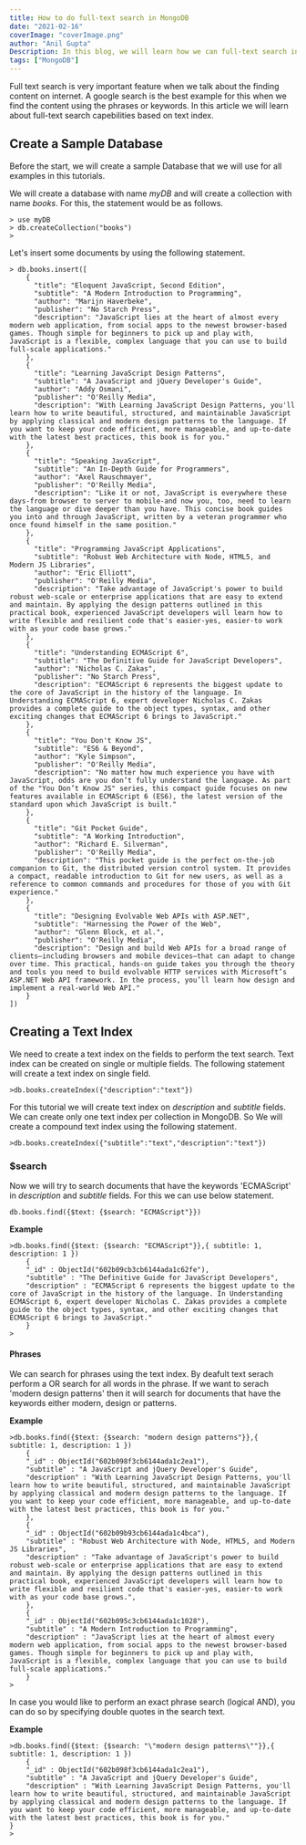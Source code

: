 ```yaml
---
title: How to do full-text search in MongoDB
date: "2021-02-16"
coverImage: "coverImage.png"
author: "Anil Gupta"
Description: In this blog, we will learn how we can full-text search in MongoDB using text index.
tags: ["MongoDB"]
---
```


Full text search is very important feature when we talk about the finding content on internet. A google search is the best example for this when we find the content using the phrases or keywords. In this article we will learn about full-text search capebilities based on text index.

## Create a Sample Database

Before the start, we will create a sample Database that we will use for all examples in this tutorials.

We will create a database with name _myDB_ and will create a collection with name _books_. For this, the statement would be as follows.


```
> use myDB
> db.createCollection("books")
>
```

Let's insert some documents by using the following statement.

```
> db.books.insert([
	{
      "title": "Eloquent JavaScript, Second Edition",
      "subtitle": "A Modern Introduction to Programming",
      "author": "Marijn Haverbeke",
      "publisher": "No Starch Press",
      "description": "JavaScript lies at the heart of almost every modern web application, from social apps to the newest browser-based games. Though simple for beginners to pick up and play with, JavaScript is a flexible, complex language that you can use to build full-scale applications."
    },
    {
      "title": "Learning JavaScript Design Patterns",
      "subtitle": "A JavaScript and jQuery Developer's Guide",
      "author": "Addy Osmani",
      "publisher": "O'Reilly Media",
      "description": "With Learning JavaScript Design Patterns, you'll learn how to write beautiful, structured, and maintainable JavaScript by applying classical and modern design patterns to the language. If you want to keep your code efficient, more manageable, and up-to-date with the latest best practices, this book is for you."
    },
    {
      "title": "Speaking JavaScript",
      "subtitle": "An In-Depth Guide for Programmers",
      "author": "Axel Rauschmayer",
      "publisher": "O'Reilly Media",
      "description": "Like it or not, JavaScript is everywhere these days-from browser to server to mobile-and now you, too, need to learn the language or dive deeper than you have. This concise book guides you into and through JavaScript, written by a veteran programmer who once found himself in the same position."
    },
    {
      "title": "Programming JavaScript Applications",
      "subtitle": "Robust Web Architecture with Node, HTML5, and Modern JS Libraries",
      "author": "Eric Elliott",
      "publisher": "O'Reilly Media",
      "description": "Take advantage of JavaScript's power to build robust web-scale or enterprise applications that are easy to extend and maintain. By applying the design patterns outlined in this practical book, experienced JavaScript developers will learn how to write flexible and resilient code that's easier-yes, easier-to work with as your code base grows."
    },
    {
      "title": "Understanding ECMAScript 6",
      "subtitle": "The Definitive Guide for JavaScript Developers",
      "author": "Nicholas C. Zakas",
      "publisher": "No Starch Press",
      "description": "ECMAScript 6 represents the biggest update to the core of JavaScript in the history of the language. In Understanding ECMAScript 6, expert developer Nicholas C. Zakas provides a complete guide to the object types, syntax, and other exciting changes that ECMAScript 6 brings to JavaScript."
    },
    {
      "title": "You Don't Know JS",
      "subtitle": "ES6 & Beyond",
      "author": "Kyle Simpson",
      "publisher": "O'Reilly Media",
      "description": "No matter how much experience you have with JavaScript, odds are you don’t fully understand the language. As part of the "You Don’t Know JS" series, this compact guide focuses on new features available in ECMAScript 6 (ES6), the latest version of the standard upon which JavaScript is built."
    },
    {
      "title": "Git Pocket Guide",
      "subtitle": "A Working Introduction",
      "author": "Richard E. Silverman",
      "publisher": "O'Reilly Media",
      "description": "This pocket guide is the perfect on-the-job companion to Git, the distributed version control system. It provides a compact, readable introduction to Git for new users, as well as a reference to common commands and procedures for those of you with Git experience."
    },
    {
      "title": "Designing Evolvable Web APIs with ASP.NET",
      "subtitle": "Harnessing the Power of the Web",
      "author": "Glenn Block, et al.",
      "publisher": "O'Reilly Media",
      "description": "Design and build Web APIs for a broad range of clients—including browsers and mobile devices—that can adapt to change over time. This practical, hands-on guide takes you through the theory and tools you need to build evolvable HTTP services with Microsoft’s ASP.NET Web API framework. In the process, you’ll learn how design and implement a real-world Web API."
    }
])
```

## Creating a Text Index

We need to create a text index on the fields to perform the text search. Text index can be created on single or multiple fields. The following statement will create a text index on single field.
```
>db.books.createIndex({"description":"text"})
```
For this tutorial we will create text index on _description_ and _subtitle_ fields. We can create only one text index per collection in MongoDB. So We will create a compound text index using the following statement.
```
>db.books.createIndex({"subtitle":"text","description":"text"})
```

### $search
Now we will try to search documents that have the keywords 'ECMAScript' in _description_ and _subtitle_ fields. For this we can use below statement.

```
db.books.find({$text: {$search: "ECMAScript"}})
```
**Example**
```
>db.books.find({$text: {$search: "ECMAScript"}},{ subtitle: 1, description: 1 })
	{
    "_id" : ObjectId("602b09cb3cb6144ada1c62fe"),
    "subtitle" : "The Definitive Guide for JavaScript Developers",
    "description" : "ECMAScript 6 represents the biggest update to the core of JavaScript in the history of the language. In Understanding ECMAScript 6, expert developer Nicholas C. Zakas provides a complete guide to the object types, syntax, and other exciting changes that ECMAScript 6 brings to JavaScript."
	}
>
```
#### Phrases

We can search for phrases using the text index. By deafult text serach perform a OR search for all words in the phrase. If we want to serach 'modern design patterns' then it will search for documents that have the keywords either modern, design or patterns.

**Example**
```
>db.books.find({$text: {$search: "modern design patterns"}},{ subtitle: 1, description: 1 })
	{
    "_id" : ObjectId("602b098f3cb6144ada1c2ea1"),
    "subtitle" : "A JavaScript and jQuery Developer's Guide",
    "description" : "With Learning JavaScript Design Patterns, you'll learn how to write beautiful, structured, and maintainable JavaScript by applying classical and modern design patterns to the language. If you want to keep your code efficient, more manageable, and up-to-date with the latest best practices, this book is for you."
	},
	{
    "_id" : ObjectId("602b09b93cb6144ada1c4bca"),
    "subtitle" : "Robust Web Architecture with Node, HTML5, and Modern JS Libraries",
    "description" : "Take advantage of JavaScript's power to build robust web-scale or enterprise applications that are easy to extend and maintain. By applying the design patterns outlined in this practical book, experienced JavaScript developers will learn how to write flexible and resilient code that's easier-yes, easier-to work with as your code base grows.",
	},
	{
    "_id" : ObjectId("602b095c3cb6144ada1c1028"),
    "subtitle" : "A Modern Introduction to Programming",
    "description" : "JavaScript lies at the heart of almost every modern web application, from social apps to the newest browser-based games. Though simple for beginners to pick up and play with, JavaScript is a flexible, complex language that you can use to build full-scale applications."
	}
>
```
In case you would like to perform an exact phrase search (logical AND), you can do so by specifying double quotes in the search text.
 
**Example**
```
>db.books.find({$text: {$search: "\"modern design patterns\""}},{ subtitle: 1, description: 1 })
	{
    "_id" : ObjectId("602b098f3cb6144ada1c2ea1"),
    "subtitle" : "A JavaScript and jQuery Developer's Guide",
    "description" : "With Learning JavaScript Design Patterns, you'll learn how to write beautiful, structured, and maintainable JavaScript by applying classical and modern design patterns to the language. If you want to keep your code efficient, more manageable, and up-to-date with the latest best practices, this book is for you."
}
>
```
